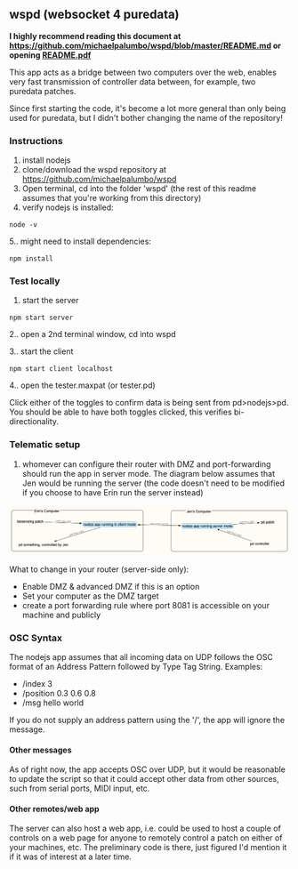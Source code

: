 ## wspd (websocket 4 puredata)

**I highly recommend reading this document at https://github.com/michaelpalumbo/wspd/blob/master/README.md or opening [README.pdf](readme.pdf)**

This app acts as a bridge between two computers over the web, enables very fast transmission of controller data between, for example, two puredata patches. 

Since first starting the code, it's become a lot more general than only being used for puredata, but I didn't bother changing the name of the repository!


### Instructions
1. install nodejs
2. clone/download the wspd repository at https://github.com/michaelpalumbo/wspd
3. Open terminal, cd into the folder 'wspd' (the rest of this readme assumes that you're working from this directory) 
4. verify nodejs is installed:

```shell
node -v
```
5.. might need to install dependencies:

```shell
npm install
```
### Test locally
1. start the server

```shell
npm start server
```

2.. open a 2nd terminal window, cd into wspd

3.. start the client

```shell
npm start client localhost
```

4.. open the tester.maxpat (or tester.pd)

Click either of the toggles to confirm data is being sent from pd>nodejs>pd. You should be able to have both toggles clicked, this verifies bi-directionality. 

### Telematic setup

1. whomever can configure their router with DMZ and port-forwarding should run the app in server mode. The diagram below assumes that Jen would be running the server (the code doesn't need to be modified if you choose to have Erin run the server instead)

![](wspd_schema_v2.png)

What to change in your router (server-side only):

- Enable DMZ & advanced DMZ if this is an option
- Set your computer as the DMZ target
- create a port forwarding rule where port 8081 is accessible on your machine and publicly

### OSC Syntax
The nodejs app assumes that all incoming data on UDP follows the OSC format of an Address Pattern followed by Type Tag String. Examples:

- /index 3
- /position 0.3 0.6 0.8
- /msg hello world

If you do not supply an address pattern using the '/', the app will ignore the message. 

#### Other messages
As of right now, the app accepts OSC over UDP, but it would be reasonable to update the script so that it could accept other data from other sources, such from serial ports, MIDI input, etc. 

#### Other remotes/web app
The server can also host a web app, i.e. could be used to host a couple of controls on a web page for anyone to remotely control a patch on either of your machines, etc. The preliminary code is there, just figured I'd mention it if it was of interest at a later time. 